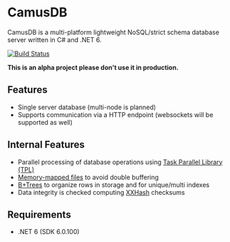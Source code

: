 CamusDB
=======
CamusDB is a multi-platform lightweight NoSQL/strict schema database server written in C# and .NET 6.

[![Build Status](https://app.travis-ci.com/camusdb/camusdb.svg?branch=main)](https://app.travis-ci.com/camusdb/camusdb)

**This is an alpha project please don't use it in production.**

Features
--------
 - Single server database (multi-node is planned)
 - Supports communication via a HTTP endpoint (websockets will be supported as well)

Internal Features
-----------------
 - Parallel processing of database operations using [Task Parallel Library (TPL)](https://docs.microsoft.com/en-us/dotnet/standard/parallel-programming/task-parallel-library-tpl)
 - [Memory-mapped files](https://en.wikipedia.org/wiki/Memory-mapped_file) to avoid double buffering
 - [B+Trees](https://en.wikipedia.org/wiki/B%2B_tree) to organize rows in storage and for unique/multi indexes
 - Data integrity is checked computing [XXHash](https://cyan4973.github.io/xxHash/) checksums

Requirements
------------
 - .NET 6 (SDK 6.0.100)

